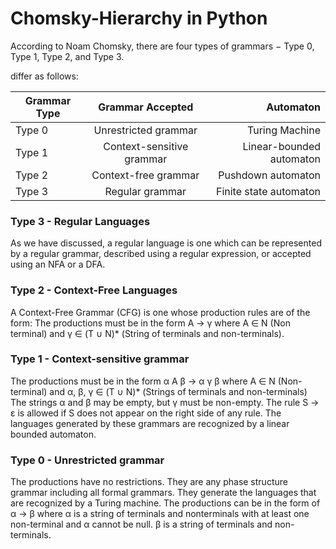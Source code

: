 # Chomsky-Hierarchy in Python
According to Noam Chomsky, there are four types of grammars − Type 0, Type 1, Type 2, and Type 3.

differ as follows:	 

| Grammar Type  | Grammar Accepted         | Automaton                |
| ------------- |:------------------------:| ------------------------:|
| Type 0        | Unrestricted grammar     | Turing Machine           |
| Type 1        | Context-sensitive grammar| Linear-bounded automaton |
| Type 2        | Context-free grammar     | Pushdown automaton       |
| Type 3        | Regular grammar          | Finite state automaton   |

### Type 3 - Regular Languages 
As we have discussed, a regular language is one which can be represented by a regular grammar, described using a regular expression, or accepted using an NFA or a DFA. 

### Type 2 - Context-Free Languages 
A Context-Free Grammar (CFG) is one whose production rules are of the form: 
The productions must be in the form A → γ
where A ∈ N (Non terminal)
and γ ∈ (T ∪ N)* (String of terminals and non-terminals).

### Type 1 - Context-sensitive grammar
The productions must be in the form
α A β → α γ β
where A ∈ N (Non-terminal)
and α, β, γ ∈ (T ∪ N)* (Strings of terminals and non-terminals)
The strings α and β may be empty, but γ must be non-empty.
The rule S → ε is allowed if S does not appear on the right side of any rule. The languages generated by these grammars are recognized by a linear bounded automaton.

### Type 0 - Unrestricted grammar
The productions have no restrictions. They are any phase structure grammar including all formal grammars.
They generate the languages that are recognized by a Turing machine.
The productions can be in the form of α → β where α is a string of terminals and nonterminals with at least one non-terminal and α cannot be null. β is a string of terminals and non-terminals.
